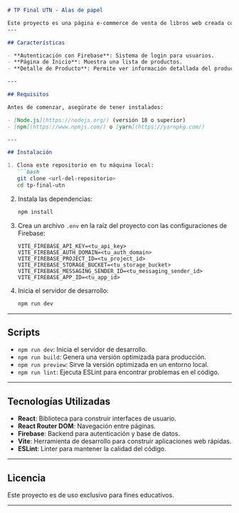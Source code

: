 ```markdown
# TP Final UTN - Alas de papel

Este proyecto es una página e-commerce de venta de libros web creada con **Vite** y **React** como parte de un trabajo final. La aplicación incluye un sistema de autenticación (Login), una página de inicio y una vista detallada del producto seleccionado.
---

## Características

- **Autenticación con Firebase**: Sistema de login para usuarios.
- **Página de Inicio**: Muestra una lista de productos.
- **Detalle de Producto**: Permite ver información detallada del producto seleccionado.

---

## Requisitos

Antes de comenzar, asegúrate de tener instalados:

- [Node.js](https://nodejs.org/) (versión 18 o superior)
- [npm](https://www.npmjs.com/) o [yarn](https://yarnpkg.com/)

---

## Instalación

1. Clona este repositorio en tu máquina local:
   ```bash
   git clone <url-del-repositorio>
   cd tp-final-utn
   ```

2. Instala las dependencias:
   ```bash
   npm install
   ```

3. Crea un archivo `.env` en la raíz del proyecto con las configuraciones de Firebase:
   ```plaintext
   VITE_FIREBASE_API_KEY=<tu_api_key>
   VITE_FIREBASE_AUTH_DOMAIN=<tu_auth_domain>
   VITE_FIREBASE_PROJECT_ID=<tu_project_id>
   VITE_FIREBASE_STORAGE_BUCKET=<tu_storage_bucket>
   VITE_FIREBASE_MESSAGING_SENDER_ID=<tu_messaging_sender_id>
   VITE_FIREBASE_APP_ID=<tu_app_id>
   ```

4. Inicia el servidor de desarrollo:
   ```bash
   npm run dev
   ```

---

## Scripts

- `npm run dev`: Inicia el servidor de desarrollo.
- `npm run build`: Genera una versión optimizada para producción.
- `npm run preview`: Sirve la versión optimizada en un entorno local.
- `npm run lint`: Ejecuta ESLint para encontrar problemas en el código.

---

## Tecnologías Utilizadas

- **React**: Biblioteca para construir interfaces de usuario.
- **React Router DOM**: Navegación entre páginas.
- **Firebase**: Backend para autenticación y base de datos.
- **Vite**: Herramienta de desarrollo para construir aplicaciones web rápidas.
- **ESLint**: Linter para mantener la calidad del código.

---

## Licencia

Este proyecto es de uso exclusivo para fines educativos.

---
